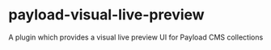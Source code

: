 # payload-visual-live-preview
A plugin which provides a visual live preview UI for Payload CMS collections
